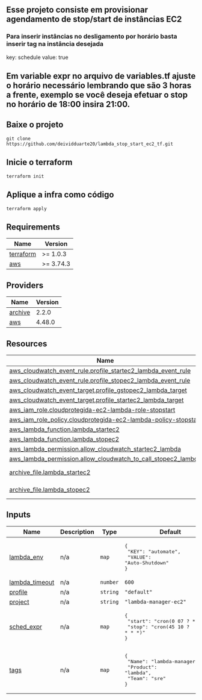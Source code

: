 ## Esse projeto consiste em provisionar agendamento de stop/start de instâncias EC2

### Para inserir instâncias no desligamento por horário basta inserir tag na instância desejada

key: schedule value: true

## Em variable expr no arquivo de variables.tf ajuste o horário necessário lembrando que são 3 horas a frente, exemplo se você deseja efetuar o stop no horário de 18:00 insira 21:00.

## Baixe o projeto
`git clone https://github.com/deividduarte20/lambda_stop_start_ec2_tf.git`

## Inicie o terraform
`terraform init`

## Aplique a infra como código
`terraform apply`

## Requirements

| Name | Version |
|------|---------|
| <a name="requirement_terraform"></a> [terraform](#requirement\_terraform) | >= 1.0.3 |
| <a name="requirement_aws"></a> [aws](#requirement\_aws) | >= 3.74.3 |

## Providers

| Name | Version |
|------|---------|
| <a name="provider_archive"></a> [archive](#provider\_archive) | 2.2.0 |
| <a name="provider_aws"></a> [aws](#provider\_aws) | 4.48.0 |

## Resources

| Name | Type |
|------|------|
| [aws_cloudwatch_event_rule.profile_startec2_lambda_event_rule](https://registry.terraform.io/providers/hashicorp/aws/latest/docs/resources/cloudwatch_event_rule) | resource |
| [aws_cloudwatch_event_rule.profile_stopec2_lambda_event_rule](https://registry.terraform.io/providers/hashicorp/aws/latest/docs/resources/cloudwatch_event_rule) | resource |
| [aws_cloudwatch_event_target.profile_gstopec2_lambda_target](https://registry.terraform.io/providers/hashicorp/aws/latest/docs/resources/cloudwatch_event_target) | resource |
| [aws_cloudwatch_event_target.profile_startec2_lambda_target](https://registry.terraform.io/providers/hashicorp/aws/latest/docs/resources/cloudwatch_event_target) | resource |
| [aws_iam_role.cloudprotegida-ec2-lambda-role-stopstart](https://registry.terraform.io/providers/hashicorp/aws/latest/docs/resources/iam_role) | resource |
| [aws_iam_role_policy.cloudprotegida-ec2-lambda-policy-stopstart](https://registry.terraform.io/providers/hashicorp/aws/latest/docs/resources/iam_role_policy) | resource |
| [aws_lambda_function.lambda_startec2](https://registry.terraform.io/providers/hashicorp/aws/latest/docs/resources/lambda_function) | resource |
| [aws_lambda_function.lambda_stopec2](https://registry.terraform.io/providers/hashicorp/aws/latest/docs/resources/lambda_function) | resource |
| [aws_lambda_permission.allow_cloudwatch_startec2_lambda](https://registry.terraform.io/providers/hashicorp/aws/latest/docs/resources/lambda_permission) | resource |
| [aws_lambda_permission.allow_cloudwatch_to_call_stopec2_lambda](https://registry.terraform.io/providers/hashicorp/aws/latest/docs/resources/lambda_permission) | resource |
| [archive_file.lambda_startec2](https://registry.terraform.io/providers/hashicorp/archive/latest/docs/data-sources/file) | data source |
| [archive_file.lambda_stopec2](https://registry.terraform.io/providers/hashicorp/archive/latest/docs/data-sources/file) | data source |

## Inputs

| Name | Description | Type | Default | Required |
|------|-------------|------|---------|:--------:|
| <a name="input_lambda_env"></a> [lambda\_env](#input\_lambda\_env) | n/a | `map` | <pre>{<br>  "KEY": "automate",<br>  "VALUE": "Auto-Shutdown"<br>}</pre> | no |
| <a name="input_lambda_timeout"></a> [lambda\_timeout](#input\_lambda\_timeout) | n/a | `number` | `600` | no |
| <a name="input_profile"></a> [profile](#input\_profile) | n/a | `string` | `"default"` | no |
| <a name="input_project"></a> [project](#input\_project) | n/a | `string` | `"lambda-manager-ec2"` | no |
| <a name="input_sched_expr"></a> [sched\_expr](#input\_sched\_expr) | n/a | `map` | <pre>{<br>  "start": "cron(0 07 ? * * *)",<br>  "stop": "cron(45 10 ? * * *)"<br>}</pre> | no |
| <a name="input_tags"></a> [tags](#input\_tags) | n/a | `map` | <pre>{<br>  "Name": "lambda-manager-ec2",<br>  "Product": "lambda",<br>  "Team": "sre"<br>}</pre> | no |
